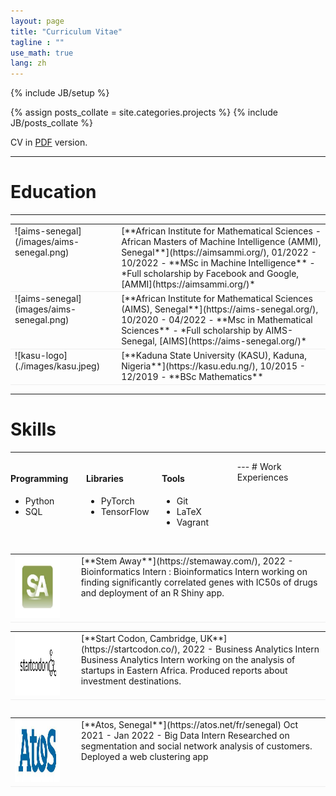 ```yaml
---
layout: page
title: "Curriculum Vitae"
tagline : ""
use_math: true
lang: zh
---
```

{% include JB/setup %}

<!-- <div class="page-header">
  <div class="pull-right">
    {% include contact_icons %}
  </div>
</div> -->

{% assign posts_collate = site.categories.projects %}
{% include JB/posts_collate %}

CV in [PDF](/archive/ifeoma_nwabufo_cv_.pdf) version.

---

# Education
---

<table style="width:100%">
<col width="9%">
<col width="20">
<col >

<tr style="border-bottom:1pt solid #eee">
<td markdown="1">
![aims-senegal](/images/aims-senegal.png)
</td>
<td></td>
<td markdown="1">
[**African Institute for Mathematical Sciences - African Masters of Machine Intelligence (AMMI), Senegal**](https://aimsammi.org/), 01/2022 - 10/2022 
- **MSc in Machine Intelligence**
- *Full scholarship by Facebook and Google, [AMMI](https://aimsammi.org/)*

</td> 
</tr>

<tr style="border-bottom:1pt solid #eee">
<td markdown="1">
![aims-senegal](images/aims-senegal.png)
</td>
<td></td>
<td markdown="1">
[**African Institute for Mathematical Sciences (AIMS), Senegal**](https://aims-senegal.org/), 10/2020 - 04/2022 
- **Msc in Mathematical Sciences**
<!-- - Supervisor: [Dr. Vukosi Marivate](https://cs.up.ac.za/users/view/vmarivate) -->
- *Full scholarship by AIMS-Senegal, [AIMS](https://aims-senegal.org/)*
</td> 
</tr>


<tr style="border-bottom:1pt solid #eee">
<td markdown="1">
![kasu-logo](./images/kasu.jpeg)
</td>
<td></td>
<td markdown="1">
[**Kaduna State University (KASU), Kaduna, Nigeria**](https://kasu.edu.ng/), 10/2015 - 12/2019 
- **BSc Mathematics**
</td> 
</tr>



</table>

---

# Skills
---
<div class="container">
<div class="leftpane1" markdown="1">

#### Programming

- Python
- SQL
</div>
  
<div class="leftpane1" markdown="1">

#### Libraries

- PyTorch
- TensorFlow
</div>
  
<div class="leftpane1" markdown="1">

#### Tools

- Git 
- LaTeX
- Vagrant
</div>

<!-- <div class="leftpane1" markdown="1"> -->

<!-- #### Language

- English
- French
- Hausa
- Igbo 
</div>
</div>

--- -->

</div>
---
# Work Experiences



<table style="width:100%">
<col width="17%">
<col width="20">
<col >

<table style="width:100%">
<col width="17%">
<col width="20">
<col >

<table style="width:100%">
<col width="17%">
<col width="20">
<col >
<tr style="border-bottom:1pt solid #eee">
<td markdown="1">
<img src="images/stemaway.jpeg" width="100" height="100" />
</td>
<td></td>
<td markdown="1">
[**Stem Away**](https://stemaway.com/), 2022  
- Bioinformatics Intern :
Bioinformatics Intern working on finding significantly correlated genes with IC50s of drugs and deployment of an R Shiny app.
</td> 
</tr>

<table style="width:100%">
<col width="17%">
<col width="20">
<col >
<tr style="border-bottom:1pt solid #eee">
<td markdown="1">
<img src="images/start-codon.png" width="100" height="100" />
</td>
<td></td>
<td markdown="1">
[**Start Codon, Cambridge, UK**](https://startcodon.co/), 2022  
- Business Analytics Intern
Business Analytics Intern working on the analysis of startups in Eastern Africa. Produced reports about investment destinations.
</td> 
</tr>

<table style="width:100%">
<col width="17%">
<col width="20">
<col >

<table style="width:100%">
<col width="17%">
<col width="20">
<col >
<tr style="border-bottom:1pt solid #eee">
<td markdown="1">
<img src="images/atos-sn.jpeg" width="120" height="100" />
</td>
<td></td>
<td markdown="1">
[**Atos, Senegal**](https://atos.net/fr/senegal) Oct 2021 - Jan 2022 
- Big Data Intern
Researched on segmentation and social network analysis of customers. Deployed a web clustering app
</td> 
</tr>


</table>

<style type="text/css">
td {
    border: 0.5px;
    vertical-align: top;
    text-align: left;
}

.container {
  width: 100%;
  height: 100%;
}

.leftpane1 {
    width: 24%;
    height: 100%;
    float: left;
    border-collapse: collapse;
}

.leftpane2 {
    width: 8%;
    height: 100%;
    margin: 8px;
  	float: left;
    border-collapse: collapse;
}

.leftpane3 {
    width: 86%;
    height: 100%;
  	float: left;
    border-collapse: collapse;
}

.leftpane4 {
    width: 15%;
    height: 100%;
    margin: 8px;
  	float: left;
    border-collapse: collapse;
}

.leftpane5 {
    width: 80%;
    height: 100%;
  	float: left;
    border-collapse: collapse;
}

.rightpane {
  width: 33%;
  height: 100%;
  float: right;
  background-color: yellow;
  border-collapse: collapse;
}
</style>